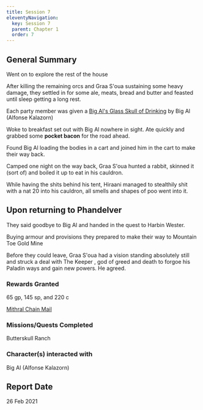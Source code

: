 ```yaml
---
title: Session 7
eleventyNavigation:
  key: Session 7
  parent: Chapter 1
  order: 7
---
```


## General Summary

Went on to explore the rest of the house

After killing the remaining orcs and Graa S'oua sustaining some heavy damage, they settled in for some ale, meats, bread and butter and feasted until sleep getting a long rest.

Each party member was given a [Big Al's Glass Skull of Drinking](https://www.dndbeyond.com/magic-items/2924061-big-als-glass-skull) by Big Al (Alfonse Kalazorn)

Woke to breakfast set out with Big Al nowhere in sight. Ate quickly and grabbed some **pocket bacon** for the road ahead.

Found Big Al loading the bodies in a cart and joined him in the cart to make their way back.

Camped one night on the way back, Graa S'oua hunted a rabbit, skinned it (sort of) and boiled it up to eat in his cauldron.

While having the shits behind his tent, Hiraani managed to stealthily shit with a nat 20 into his cauldron, all smells and shapes of poo went into it.

## Upon returning to Phandelver

They said goodbye to Big Al and handed in the quest to Harbin Wester.

Buying armour and provisions they prepared to make their way to Mountain Toe Gold Mine

Before they could leave, Graa S'oua had a vision standing absolutely still and struck a deal with The Keeper , god of greed and death to forgoe his Paladin ways and gain new powers. He agreed.

### Rewards Granted

65 gp, 145 sp, and 220 c

[Mithral Chain Mail](https://www.dndbeyond.com/magic-items/mithral-chain-mail)

### Missions/Quests Completed

Butterskull Ranch

### Character(s) interacted with

Big Al (Alfonse Kalazorn)

## Report Date

26 Feb 2021
